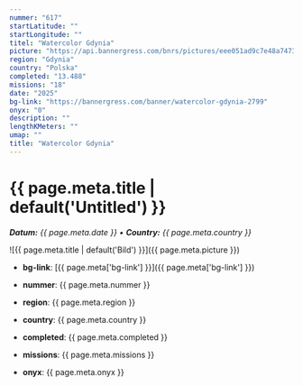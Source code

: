 ```yaml
---
nummer: "617"
startLatitude: ""
startLongitude: ""
titel: "Watercolor Gdynia"
picture: "https://api.bannergress.com/bnrs/pictures/eee051ad9c7e48a747300f104a5ef880"
region: "Gdynia"
country: "Polska"
completed: "13.488"
missions: "18"
date: "2025"
bg-link: "https://bannergress.com/banner/watercolor-gdynia-2799"
onyx: "0"
description: ""
lengthKMeters: ""
umap: ""
title: "Watercolor Gdynia"
---
```

# {{ page.meta.title | default('Untitled') }}

_**Datum:** {{ page.meta.date }} • **Country:** {{ page.meta.country }}_

![{{ page.meta.title | default('Bild') }}]({{ page.meta.picture }})

- **bg-link**: [{{ page.meta['bg-link'] }}]({{ page.meta['bg-link'] }})

- **nummer**: {{ page.meta.nummer }}
- **region**: {{ page.meta.region }}
- **country**: {{ page.meta.country }}
- **completed**: {{ page.meta.completed }}
- **missions**: {{ page.meta.missions }}
- **onyx**: {{ page.meta.onyx }}
